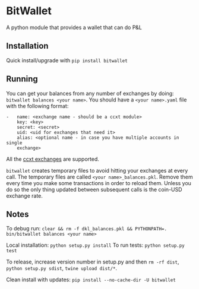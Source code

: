 # BitWallet

A python module that provides a wallet that can do P&L

## Installation

Quick install/upgrade with `pip install bitwallet`

## Running

You can get your balances from any number of exchanges by doing:
`bitwallet balances <your name>`. You should have a `<your name>.yaml` file
with the following format:

```
-   name: <exchange name - should be a ccxt module>
    key: <key>
    secret: <secret>
    uid: <uid for exchanges that need it>
    alias: <optional name - in case you have multiple accounts in single
    exchange>
```

All the [ccxt exchanges](https://github.com/ccxt/ccxt/tree/master/python/ccxt)
are supported.

`bitwallet` creates temporary files to avoid hitting your exchanges at every
call. The temporary files are called `<your name>_balances.pkl`. Remove them
every time you make some transactions in order to reload them. Unless you do so
the only thing updated between subsequent calls is the coin-USD exchange rate.

## Notes

To debug run: `clear && rm -f dkl_balances.pkl && PYTHONPATH=. bin/bitwallet
balances <your name>`

Local installation: `python setup.py install`
To run tests: `python setup.py test`

To release, increase version number in setup.py and then `rm -rf dist`, `python
setup.py sdist`, `twine upload dist/*`.


Clean install with updates: `pip install --no-cache-dir -U bitwallet`
